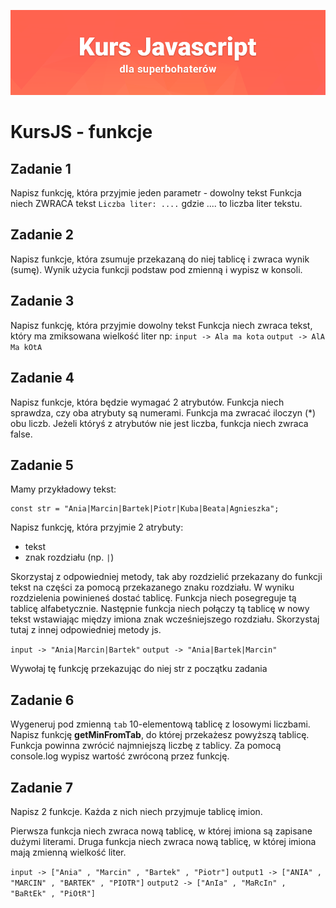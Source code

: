 ![](../../kursjs.png)

# KursJS - funkcje

## Zadanie 1
Napisz funkcję, która przyjmie jeden parametr - dowolny tekst
Funkcja niech ZWRACA tekst `Liczba liter: ....` gdzie .... to liczba liter tekstu.

## Zadanie 2
Napisz funkcje, która zsumuje przekazaną do niej tablicę i zwraca wynik (sumę).
Wynik użycia funkcji podstaw pod zmienną i wypisz w konsoli.

## Zadanie 3
Napisz funkcję, która przyjmie dowolny tekst
Funkcja niech zwraca tekst, który ma zmiksowana wielkość liter np:
`input -> Ala ma kota`
`output -> AlA Ma kOtA`

## Zadanie 4
Napisz funkcje, która będzie wymagać 2 atrybutów.
Funkcja niech sprawdza, czy oba atrybuty są numerami.
Funkcja ma zwracać iloczyn (*) obu liczb.
Jeżeli któryś z atrybutów nie jest liczba, funkcja niech zwraca false.

## Zadanie 5
Mamy przykładowy tekst:

```
const str = "Ania|Marcin|Bartek|Piotr|Kuba|Beata|Agnieszka";
```

Napisz funkcję, która przyjmie 2 atrybuty:
- tekst
- znak rozdziału (np. `|`)

Skorzystaj z odpowiedniej metody, tak aby rozdzielić przekazany do funkcji tekst na części za pomocą przekazanego znaku rozdziału. W wyniku rozdzielenia powinieneś dostać tablicę. Funkcja niech posegreguje tą tablicę alfabetycznie. Następnie funkcja niech połączy tą tablicę w nowy tekst wstawiając między imiona znak wcześniejszego rozdziału. Skorzystaj tutaj z innej odpowiedniej metody js.

`input -> "Ania|Marcin|Bartek"`
`output -> "Ania|Bartek|Marcin"`

Wywołaj tę funkcję przekazując do niej str z początku zadania

## Zadanie 6
Wygeneruj pod zmienną `tab` 10-elementową tablicę z losowymi liczbami.
Napisz funkcję **getMinFromTab**, do której przekażesz powyższą tablicę.
Funkcja powinna zwrócić najmniejszą liczbę z tablicy.
Za pomocą console.log wypisz wartość zwróconą przez funkcję.

## Zadanie 7
Napisz 2 funkcje. Każda z nich niech przyjmuje tablicę imion.

Pierwsza funkcja niech zwraca nową tablicę, w której imiona są zapisane dużymi literami. Druga funkcja niech zwraca nową tablicę, w której imiona mają zmienną wielkość liter.

`input -> ["Ania" , "Marcin" , "Bartek" , "Piotr"]`
`output1 -> ["ANIA" , "MARCIN" , "BARTEK" , "PIOTR"]`
`output2 -> ["AnIa" , "MaRcIn" , "BaRtEk" , "PiOtR"]`